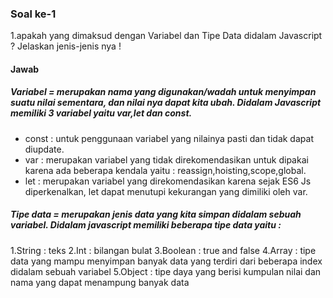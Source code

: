 ### Soal ke-1
1.apakah yang dimaksud dengan Variabel dan Tipe Data didalam Javascript ? Jelaskan jenis-jenis nya !
#### Jawab
##### Variabel = merupakan nama  yang digunakan/wadah untuk menyimpan suatu nilai sementara, dan nilai nya dapat kita ubah. Didalam Javascript memiliki 3 variabel yaitu var,let dan const. 
  * const : untuk penggunaan variabel yang nilainya pasti dan tidak dapat diupdate.
  * var : merupakan variabel yang tidak direkomendasikan untuk dipakai karena ada beberapa kendala yaitu : reassign,hoisting,scope,global.
  * let : merupakan variabel yang direkomendasikan karena sejak ES6 Js diperkenalkan, let dapat menutupi kekurangan yang dimiliki oleh var.
 
##### Tipe data = merupakan jenis data yang kita simpan didalam sebuah variabel. Didalam javascript memiliki beberapa tipe data yaitu :
  1.String    : teks
  2.Int       : bilangan bulat
  3.Boolean   : true and false 
  4.Array     : tipe data yang mampu menyimpan banyak data yang terdiri dari beberapa index didalam sebuah variabel
  5.Object    : tipe daya yang berisi kumpulan nilai dan nama yang dapat menampung banyak data

      
